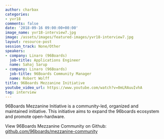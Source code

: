 ```yaml
---
author: charbax
categories:
- yvr18
comments: false
date: '2018-09-16 09:00:00+00:00'
image_name: yvr18-interview7.jpg
image: /assets/images/featured-images/yvr18-interview7.jpg
layout: resource-post
session_track: None/Other
speakers:
- company: Linaro (96Boards)
  job-title: Applications Engineer
  name: Sahaj Sarup
- company: Linaro (96Boards)
  job-title: 96Boards Community Manager
  name: Robert Wolff
title: 96Boards Mezzanine Initiative
youtube_video_url: https://www.youtube.com/watch?v=0mLRAuuIvhA
tag: interview
---
```


96Boards Mezzanine Initiative is a community-led, organized and maintained initiative. This initiative aims to expand the 96boards ecosystem and promote open-hardware.

View 96Boards Mezzanine Community on Github: [github.com/96boards/mezzanine-community](https://github.com/96boards/mezzanine-community)